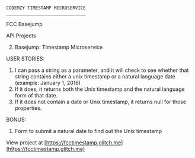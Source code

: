 
    CODEMZY TIMESTAMP MICROSERVICE 
    ______________________________

FCC Basejump 

API Projects

2. Basejump: Timestamp Microservice

USER STORIES:

1. I can pass a string as a parameter, and it will check to see whether that string contains either a unix timestamp or a natural language date (example: January 1, 2016)
2. If it does, it returns both the Unix timestamp and the natural language form of that date.
3. If it does not contain a date or Unix timestamp, it returns null for those properties.

BONUS:

1. Form to submit a natural date to find out the Unix timestamp

View project at [https://fcctimestamp.glitch.me](https://fcctimestamp.glitch.me)
